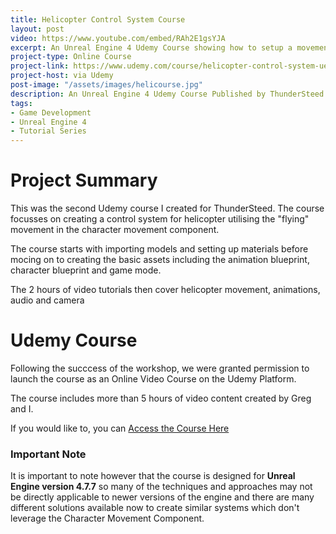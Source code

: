 ```yaml
---
title: Helicopter Control System Course
layout: post
video: https://www.youtube.com/embed/RAh2E1gsYJA
excerpt: An Unreal Engine 4 Udemy Course showing how to setup a movement system for a Duel Stick, Arcade Helicopter Game. 
project-type: Online Course
project-link: https://www.udemy.com/course/helicopter-control-system-ue4/?referralCode=F1E6C66602E96718A759https://www.udemy.com/course/helicopter-control-system-ue4/?referralCode=F1E6C66602E96718A759
project-host: via Udemy
post-image: "/assets/images/helicourse.jpg"
description: An Unreal Engine 4 Udemy Course Published by ThunderSteed Ltd.
tags:
- Game Development
- Unreal Engine 4
- Tutorial Series
---
```

# Project Summary

This was the second Udemy course I created for ThunderSteed. The course focusses on creating a control system for helicopter utilising the "flying" movement in the character movement component.

The course starts with importing models and setting up materials before mocing on to creating the basic assets including the animation blueprint, character blueprint and game mode.

The 2 hours of video tutorials then cover helicopter movement, animations, audio and camera

# Udemy Course

Following the succcess of the workshop, we were granted permission to launch the course as an Online Video Course on the Udemy Platform. 

The course includes more than 5 hours of video content created by Greg and I.

If you would like to, you can [Access the Course Here](https://www.udemy.com/course/helicopter-control-system-ue4/?referralCode=F1E6C66602E96718A759)

### **Important Note**

It is important to note however that the course is designed for **Unreal Engine version 4.7.7** so many of the techniques and approaches may not be directly applicable to newer versions of the engine and there are many different solutions available now to create similar systems which don't leverage the Character Movement Component.
